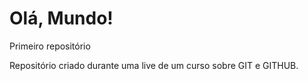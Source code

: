 # Olá, Mundo!
 Primeiro repositório 

 Repositório criado durante uma live de um curso sobre GIT e GITHUB.
